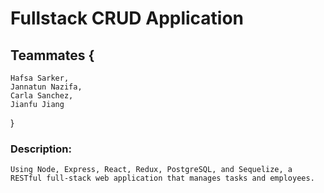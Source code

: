 # Fullstack CRUD Application

## Teammates { 
    Hafsa Sarker,
    Jannatun Nazifa,
    Carla Sanchez,
    Jianfu Jiang
} 

### Description: 
    Using Node, Express, React, Redux, PostgreSQL, and Sequelize, a RESTful full-stack web application that manages tasks and employees.

